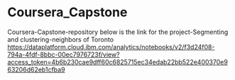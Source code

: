 # Coursera_Capstone
Coursera-Capstone-repository below is the link for the project-Segmenting and clustering-neighbors of Toronto
https://dataplatform.cloud.ibm.com/analytics/notebooks/v2/f3d24f08-794a-4fdf-8bbc-00ec7976723f/view?access_token=4b6b230cae9dff60c6825715ec34edab22bb522e400370e963206d62eb1cfba9

